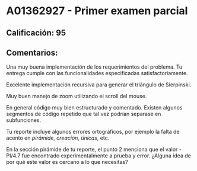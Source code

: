 # A01362927 - Primer examen parcial

## **Calificación**: 95

## **Comentarios**:

Una muy buena implementación de los requerimientos del problema. Tu entrega cumple con las funcionalidades especificadas satisfactoriamente.

Excelente implementación recursiva para generar el triángulo de Sierpinski.

Muy buen manejo de zoom utilizando el scroll del mouse.

En general código muy bien estructurado y comentado. Existen algunos segmentos de código repetido que tal vez podrían separase en subfunciones.

Tu reporte incluye algunos errores ortográficos, por ejemplo la falta de acento en *pirámide*, *creación*, *únicas*, etc.

En la sección pirámide de tu reporte, el punto 2 menciona que el valor -PI/4.7 fue encontrado experimentalmente a prueba y error. ¿Alguna idea de por qué este valor es cercano a lo que necesitas?
